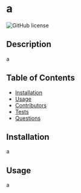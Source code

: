 # a

![GitHub license](https://img.shields.io/badge/license-MIT-blue.svg)

## Description

a

## Table of Contents

* [Installation](#installation)
* [Usage](#usage)
* [Contributors](#contributors)
* [Tests](#tests)
* [Questions](questions)


## Installation

a

## Usage

a